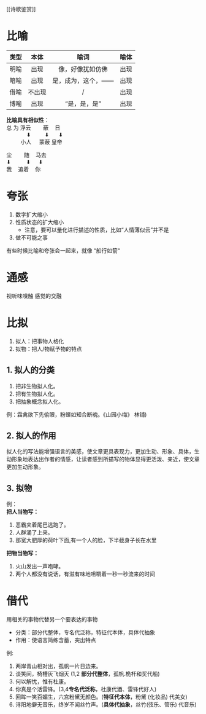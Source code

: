 [[诗歌鉴赏]]

# 比喻
| 类型 | 本体  | 喻词       | 喻体 |
|:---:|:---:|:--------:|:---:|
| 明喻 | 出现  | 像，好像犹如仿佛 | 出现 |
| 暗喻 | 出现  | 是，成为，这个，——  | 出现 |
| 借喻 | 不出现 | /        | 出现 |
|博喻|出现|“是，是，是”|出现|

**比喻具有相似性**：  
总 为 浮云$\qquad$蔽$\quad$日  
$\qquad$ $\quad$⬇ $\qquad$⬇  $\quad$ ⬇     
$\quad$ $\quad$小人 $\quad$蒙蔽 皇帝  

尘$\qquad$随$\quad$马去  
 ⬇  $\qquad$ ⬇  $\quad$⬇  
我$\quad$追着$\quad$你  


# 夸张
1. 数字扩大缩小
2. 性质状态的扩大缩小
   - 注意，要可以量化进行描述的性质，比如“人情薄似云”并不是
3. 做不可能之事

有些时候比喻和夸张会一起来，就像 “船行如箭“


# 通感
视听味嗅触 感觉的交融

# 比拟
1. 拟人：把事物人格化
2. 拟物：把人/物赋予物的特点
## 1. 拟人的分类
1. 把非生物拟人化。
2. 把有生物拟人化。
3. 把抽象概念拟人化。  


例：霜禽欲下先偷眼，粉蝶如知合断魂。《山园小梅》 林铺)
## 2. 拟人的作用
拟人化的写法能增强语言的美感，使文章更具表现力，更加生动、形象、具体，生动形象地表达出作者的情感，让读者感到所描写的物体显得更活泼、亲近，使文章更加生动形象。

## 3. 拟物
例：  
**把人当物写：**
1. 恶霸夹着尾巴逃跑了。 
2. 人群涌了上来。 
3. 那宽大肥厚的荷叶下面,有一个人的脸，下半截身子长在水里  


**把物当物写：**
1. 火山发出一声咆哮。 
2. 两个人都没有说话，有滋有味地咀嚼着一秒一秒流来的时间

# 借代
用相关的事物代替另一个要表达的事物
- 分类：部分代整体，专名代泛称，特征代本体，具体代抽象
- 作用：使语言简练含蓄，突出特点  

例:
1. 两岸青山相对出，孤帆一片日边来。 
2. 谈笑间，椅槽灰飞烟灭 (1,2 **部分代整体**，孤帆.桅杆和奖代船)
3. 何以解忧，惟有杜康。
4. 你真是个活雷锋。(3,4**专名代泛称**，杜康代酒、雷锋代好人)
5. 回眸一笑百媚生，六宫粉黛无颜色。(**特征代本体**，粉黛 (化妆品) 代美女)
6. 浔阳地僻无音乐，终岁不闻丝竹声。(**具体代抽象**，丝竹(弦乐、管乐) 代音乐)